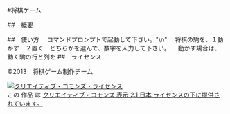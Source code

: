 ﻿#将棋ゲーム

##　概要

##　使い方
　コマンドプロンプトで起動して下さい。"\n"
　将棋の駒を、１動かす　２置く　どちらかを選んで、数字を入力して下さい。
　動かす場合は、動く駒の行と列を
##　ライセンス

©2013　将棋ゲーム制作チーム　

<a rel="license" href="http://creativecommons.org/licenses/by/2.1/jp/"><img alt="クリエイティブ・コモンズ・ライセンス" style="border-width:0" src="http://i.creativecommons.org/l/by/2.1/jp/88x31.png" /></a><br />この 作品 は <a rel="license" href="http://creativecommons.org/licenses/by/2.1/jp/">クリエイティブ・コモンズ 表示 2.1 日本 ライセンスの下に提供されています。</a>
